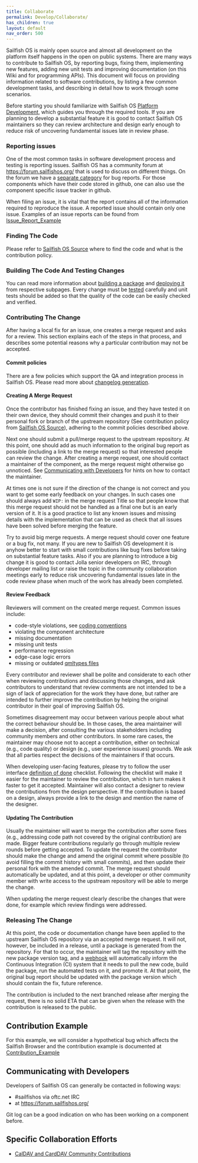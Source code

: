 ```yaml
---
title: Collaborate
permalink: Develop/Collaborate/
has_children: true
layout: default
nav_order: 500
---
```


Sailfish OS is mainly open source and almost all development on the platform itself happens in the open on public systems. There are many ways to contribute to Sailfish OS, by reporting bugs, fixing them, implementing new features, adding new unit tests and improving documentation (on this Wiki and for programming APIs). This document will focus on providing information related to software contributions, by listing a few common development tasks, and describing in detail how to work through some scenarios.

Before starting you should familiarize with Sailfish OS [Platform Development](/Develop/Platform), which guides you through the required tools. If you are planning to develop a substantial feature it is good to contact Sailfish OS maintainers so they can review architecture and design early enough to reduce risk of uncovering fundamental issues late in review phase.

### Reporting issues

One of the most common tasks in software development process and testing is reporting issues. Sailfish OS has a community forum at <https://forum.sailfishos.org/> that is used to discuss on different things. On the forum we have a [separate category](https://forum.sailfishos.org/c/bug-reports/13) for bug reports. For those components which have their code stored in github, one can also use the component specific issue tracker in github.

When filing an issue, it is vital that the report contains all of the information required to reproduce the issue. A reported issue should contain only one issue. Examples of an issue reports can be found from [Issue_Report_Example](/Develop/Collaborate/Issue_Report_Example)

### Finding The Code

Please refer to [Sailfish OS Source](/Services/Development/Sailfish_OS_Source) where to find the code and what is the contribution policy.

### Building The Code And Testing Changes

You can read more information about [building a package](/Tools/Sailfish_SDK/Building_packages) and [deploying it](/Tools/Sailfish_SDK/Deploying_packages) from respective subpages. Every change must be [tested](/Develop/Apps/Testing) carefully and unit tests should be added so that the quality of the code can be easily checked and verified.

### Contributing The Change

After having a local fix for an issue, one creates a merge request and asks for a review. This section explains each of the steps in that process, and describes some potential reasons why a particular contribution may not be accepted.

#### Commit policies

There are a few policies which support the QA and integration process in Sailfish OS. Please read more about [changelog generation](/Tools/Sailfish_SDK/Building_packages#changelog-generation).

#### Creating A Merge Request

Once the contributor has finished fixing an issue, and they have tested it on their own device, they should commit their changes and push it to their personal fork or branch of the upstream repository (See contribution policy from [Sailfish OS Source](/Services/Development/Sailfish_OS_Source)), adhering to the commit policies described above.

Next one should submit a pull/merge request to the upstream repository. At this point, one should add as much information to the original bug report as possible (including a link to the merge request) so that interested people can review the change. After creating a merge request, one should contact a maintainer of the component, as the merge request might otherwise go unnoticed. See [Communicating with Developers](/Develop/Collaborate#communicating-with-developers) for hints on how to contact the maintainer.

At times one is not sure if the direction of the change is not correct and you want to get some early feedback on your changes. In such cases one should always add `WIP:` in the merge request Title so that people know that this merge request should not be handled as a final one but is an early version of it. It is a good practice to list any known issues and missing details with the implementation that can be used as check that all issues have been solved before merging the feature.

Try to avoid big merge requests. A merge request should cover one feature or a bug fix, not many. If you are new to Sailfish OS development it is anyhow better to start with small contributions like bug fixes before taking on substantial feature tasks. Also if you are planning to introduce a big change it is good to contact Jolla senior developers on IRC, through developer mailing list or raise the topic in the community collaboration meetings early to reduce risk uncovering fundamental issues late in the code review phase when much of the work has already been completed.

#### Review Feedback

Reviewers will comment on the created merge request. Common issues include:

  - code-style violations, see [coding conventions](/Develop/Apps/Coding_Conventions)
  - violating the component architecture
  - missing documentation
  - missing unit tests
  - performance regression
  - edge-case logic errors
  - missing or outdated [qmltypes files](https://doc.qt.io/qtcreator/creator-qml-modules-with-plugins.html#generating-qmltypes-files)

Every contributor and reviewer shall be polite and considerate to each other when reviewing contributions and discussing those changes, and ask contributors to understand that review comments are not intended to be a sign of lack of appreciation for the work they have done, but rather are intended to further improve the contribution by helping the original contributor in their goal of improving Sailfish OS.

Sometimes disagreement may occur between various people about what the correct behaviour should be. In those cases, the area maintainer will make a decision, after consulting the various stakeholders including community members and other contributors. In some rare cases, the maintainer may choose not to accept a contribution, either on technical (e.g., code quality) or design (e.g., user experience issues) grounds. We ask that all parties respect the decisions of the maintainers if that occurs.

When developing user-facing features, please try to follow the user interface [definition of done](/Develop/Apps/UI/Definition_of_Done) checklist. Following the checklist will make it easier for the maintainer to review the contribution, which in turn makes it faster to get it accepted. Maintainer will also contact a designer to review the contributions from the design perspective. If the contribution is based on a design, always provide a link to the design and mention the name of the designer.

#### Updating The Contribution

Usually the maintainer will want to merge the contribution after some fixes (e.g., addressing code path not covered by the original contribution) are made. Bigger feature contributions regularly go through multiple review rounds before getting accepted. To update the request the contributor should make the change and amend the original commit where possible (to avoid filling the commit history with small commits), and then update their personal fork with the amended commit. The merge request should automatically be updated, and at this point, a developer or other community member with write access to the upstream repository will be able to merge the change.

When updating the merge request clearly describe the changes that were done, for example which review findings were addressed.

### Releasing The Change

At this point, the code or documentation change have been applied to the upstream Sailfish OS repository via an accepted merge request. It will not, however, be included in a release, until a package is generated from the repository. For that to occur, the maintainer will tag the repository with the new package version tag, and a [webhook](/Services/Development/Webhooks) will automatically inform the Continuous Integration (CI) system that it needs to pull the new code, build the package, run the automated tests on it, and promote it. At that point, the original bug report should be updated with the package version which should contain the fix, future reference.

The contribution is included to the next branched release after merging the request, there is no solid ETA that can be given when the release with the contribution is released to the public.

## Contribution Example

For this example, we will consider a hypothetical bug which affects the Sailfish Browser and the contribution example is documented at [Contribution_Example](/Develop/Collaborate/Contribution_Example)

## Communicating with Developers

Developers of Sailfish OS can generally be contacted in following ways:

  - #sailfishos via oftc.net IRC
  - at <https://forum.sailfishos.org/>


Git log can be a good indication on who has been working on a component before.

## Specific Collaboration Efforts

  - [CalDAV and CardDAV Community Contributions](/Develop/Collaborate/CalDAV_and_CardDAV_Community_Contributions)
